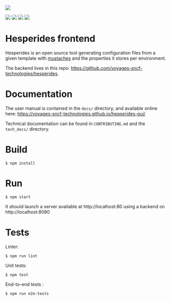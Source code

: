[![](https://travis-ci.org/voyages-sncf-technologies/hesperides-gui.svg)](https://travis-ci.org/voyages-sncf-technologies/hesperides-gui)

[![](https://img.shields.io/badge/PRs-welcome-brightgreen.svg?style=flat)](http://makeapullrequest.com)
[![](https://img.shields.io/github/issues/voyages-sncf-technologies/hesperides-gui.svg)](https://github.com/voyages-sncf-technologies/hesperides-gui/issues)
[![](https://img.shields.io/github/contributors/voyages-sncf-technologies/hesperides-gui.svg)](https://img.shields.io/github/contributors/voyages-sncf-technologies/hesperides-gui.svg)
[![](https://img.shields.io/badge/License-GPL%20v3-blue.svg)](https://www.gnu.org/licenses/gpl-3.0)

Hesperides frontend
===================

Hesperides is an open source tool generating configuration files from a given template with [mustaches](https://mustache.github.io)
and the properties it stores per environment.

The backend lives in this repo: <https://github.com/voyages-sncf-technologies/hesperides>.

Documentation
=============

The user manual is contained in the `docs/` directory,
and available online here: <https://voyages-sncf-technologies.github.io/hesperides-gui/>

Technical documentation can be found in `CONTRIBUTING.md` and the `tech_docs/` directory.

Build
=====

```shell
$ npm install
```

Run
===

```shell
$ npm start
```

It should launch a server available at http://localhost:80 using a backend on http://localhost:8080

Tests
=====

Linter:
```shell
$ npm run lint
```

Unit tests:
```shell
$ npm test
```

End-to-end tests :
```shell
$ npm run e2e-tests
```
